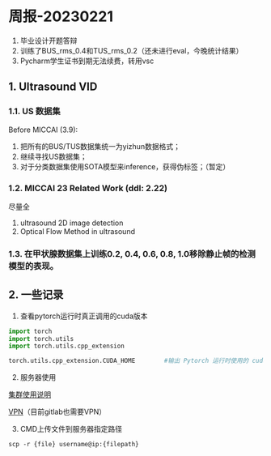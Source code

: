 # 周报-20230221

1. 毕业设计开题答辩
2. 训练了BUS_rms_0.4和TUS_rms_0.2（还未进行eval，今晚统计结果）
3. Pycharm学生证书到期无法续费，转用vsc

## 1. Ultrasound VID

### 1.1. US 数据集

Before MICCAI (3.9):
1. 把所有的BUS/TUS数据集统一为yizhun数据格式；
2. 继续寻找US数据集；
3. 对于分类数据集使用SOTA模型来inference，获得伪标签；（暂定） 

### 1.2. MICCAI 23 Related Work (ddl: 2.22)

尽量全
1. ultrasound 2D image detection
2. Optical Flow Method in ultrasound

### 1.3. 在甲状腺数据集上训练0.2, 0.4, 0.6, 0.8, 1.0移除静止帧的检测模型的表现。


## 2. 一些记录

1. 查看pytorch运行时真正调用的cuda版本

```python
import torch
import torch.utils
import torch.utils.cpp_extension

torch.utils.cpp_extension.CUDA_HOME        #输出 Pytorch 运行时使用的 cuda 
```

2. 服务器使用

[集群使用说明](file/集群使用说明.pdf)

[VPN](file/windows使用vpn教程.docx)（目前gitlab也需要VPN）

3. CMD上传文件到服务器指定路径

```shell
scp -r {file} username@ip:{filepath}
```


